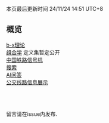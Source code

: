 <style>red{color: red;}</style>

本页最后更新时间 24/11/24 14:51 UTC+8

## 概览
[b-x理论](/pages/b-x_outline)  
[组合学](/pages/combinatorics) 定义集暂定公开  
[中国铁路信号机](/pages/CR_signal.pdf)   
[搜索](https://cursosonlineja.com/wp-content/plugins/super-links/application/helpers/super-links-proxy.php?https://r-intmax.github.io/pages/search.html)  
[AI问答](/pages/chatbot)  
[公交线路信息展示](/pages/公交线路信息展示)

<br><br><br>
留言请在issue内发布.
